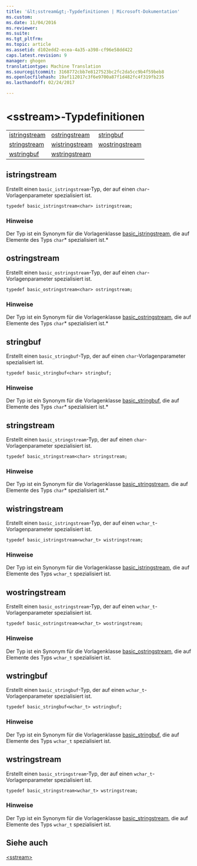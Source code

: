 ```yaml
---
title: '&lt;sstream&gt;-Typdefinitionen | Microsoft-Dokumentation'
ms.custom: 
ms.date: 11/04/2016
ms.reviewer: 
ms.suite: 
ms.tgt_pltfrm: 
ms.topic: article
ms.assetid: d102edd2-ecea-4a35-a398-cf96e58dd422
caps.latest.revision: 9
manager: ghogen
translationtype: Machine Translation
ms.sourcegitcommit: 3168772cbb7e8127523bc2fc2da5cc9b4f59beb8
ms.openlocfilehash: 19af112017c3f6e9700a87f1d482fc4f319fb235
ms.lasthandoff: 02/24/2017

---
```

# <a name="ltsstreamgt-typedefs"></a>&lt;sstream&gt;-Typdefinitionen
||||  
|-|-|-|  
|[istringstream](#istringstream)|[ostringstream](#ostringstream)|[stringbuf](#stringbuf)|  
|[stringstream](#stringstream)|[wistringstream](#wistringstream)|[wostringstream](#wostringstream)|  
|[wstringbuf](#wstringbuf)|[wstringstream](#wstringstream)|  
  
##  <a name="a-nameistringstreama--istringstream"></a><a name="istringstream"></a> istringstream  
 Erstellt einen `basic_istringstream`-Typ, der auf einen `char`-Vorlagenparameter spezialisiert ist.  
  
```  
typedef basic_istringstream<char> istringstream;  
```  
  
### <a name="remarks"></a>Hinweise  
 Der Typ ist ein Synonym für die Vorlagenklasse [basic_istringstream](../standard-library/basic-istringstream-class.md), die auf Elemente des Typs `char`* spezialisiert ist.*  
  
##  <a name="a-nameostringstreama--ostringstream"></a><a name="ostringstream"></a> ostringstream  
 Erstellt einen `basic_ostringstream`-Typ, der auf einen `char`-Vorlagenparameter spezialisiert ist.  
  
```  
typedef basic_ostringstream<char> ostringstream;  
```  
  
### <a name="remarks"></a>Hinweise  
 Der Typ ist ein Synonym für die Vorlagenklasse [basic_ostringstream](../standard-library/basic-ostringstream-class.md), die auf Elemente des Typs `char`* spezialisiert ist.*  
  
##  <a name="a-namestringbufa--stringbuf"></a><a name="stringbuf"></a> stringbuf  
 Erstellt einen `basic_stringbuf`-Typ, der auf einen `char`-Vorlagenparameter spezialisiert ist.  
  
```  
typedef basic_stringbuf<char> stringbuf;  
```  
  
### <a name="remarks"></a>Hinweise  
 Der Typ ist ein Synonym für die Vorlagenklasse [basic_stringbuf](../standard-library/basic-stringbuf-class.md), die auf Elemente des Typs `char`* spezialisiert ist.*  
  
##  <a name="a-namestringstreama--stringstream"></a><a name="stringstream"></a> stringstream  
 Erstellt einen `basic_stringstream`-Typ, der auf einen `char`-Vorlagenparameter spezialisiert ist.  
  
```  
typedef basic_stringstream<char> stringstream;  
```  
  
### <a name="remarks"></a>Hinweise  
 Der Typ ist ein Synonym für die Vorlagenklasse [basic_stringstream](../standard-library/basic-stringstream-class.md), die auf Elemente des Typs `char`* spezialisiert ist.*  
  
##  <a name="a-namewistringstreama--wistringstream"></a><a name="wistringstream"></a> wistringstream  
 Erstellt einen `basic_istringstream`-Typ, der auf einen `wchar_t`-Vorlagenparameter spezialisiert ist.  
  
```  
typedef basic_istringstream<wchar_t> wistringstream;  
```  
  
### <a name="remarks"></a>Hinweise  
 Der Typ ist ein Synonym für die Vorlagenklasse [basic_istringstream](../standard-library/basic-istringstream-class.md), die auf Elemente des Typs `wchar_t` spezialisiert ist.  
  
##  <a name="a-namewostringstreama--wostringstream"></a><a name="wostringstream"></a> wostringstream  
 Erstellt einen `basic_ostringstream`-Typ, der auf einen `wchar_t`-Vorlagenparameter spezialisiert ist.  
  
```  
typedef basic_ostringstream<wchar_t> wostringstream;  
```  
  
### <a name="remarks"></a>Hinweise  
 Der Typ ist ein Synonym für die Vorlagenklasse [basic_ostringstream](../standard-library/basic-ostringstream-class.md), die auf Elemente des Typs `wchar_t` spezialisiert ist.  
  
##  <a name="a-namewstringbufa--wstringbuf"></a><a name="wstringbuf"></a> wstringbuf  
 Erstellt einen `basic_stringbuf`-Typ, der auf einen `wchar_t`-Vorlagenparameter spezialisiert ist.  
  
```  
typedef basic_stringbuf<wchar_t> wstringbuf;  
```  
  
### <a name="remarks"></a>Hinweise  
 Der Typ ist ein Synonym für die Vorlagenklasse [basic_stringbuf](../standard-library/basic-stringbuf-class.md), die auf Elemente des Typs `wchar_t` spezialisiert ist.  
  
##  <a name="a-namewstringstreama--wstringstream"></a><a name="wstringstream"></a> wstringstream  
 Erstellt einen `basic_stringstream`-Typ, der auf einen `wchar_t`-Vorlagenparameter spezialisiert ist.  
  
```  
typedef basic_stringstream<wchar_t> wstringstream;  
```  
  
### <a name="remarks"></a>Hinweise  
 Der Typ ist ein Synonym für die Vorlagenklasse [basic_stringstream](../standard-library/basic-stringstream-class.md), die auf Elemente des Typs `wchar_t` spezialisiert ist.  
  
## <a name="see-also"></a>Siehe auch  
 [\<sstream>](../standard-library/sstream.md)


